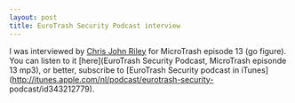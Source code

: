 ```yaml
---
layout: post
title: EuroTrash Security Podcast interview
---
```

I was interviewed by [Chris John
Riley](http://www.twiitter.com/ChrisJohnRiley) for MicroTrash episode 13 (go
figure). You can listen to it [here](EuroTrash Security Podcast, MicroTrash
episonde 13 mp3), or better, subscribe to [EuroTrash Security podcast in
iTunes](http://itunes.apple.com/nl/podcast/eurotrash-security-
podcast/id343212779).

